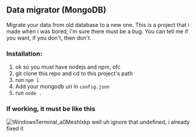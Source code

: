 ## Data migrator (MongoDB)

Migrate your data from old database to a new one. This is a project that i made when i was bored, i'm sure there must be a bug. You can tell me if you want, if you don't, then don't.

### Installation:
1. ok so you must have nodejs and npm, ofc
2. git clone this repo and cd to this project's path
3. run `npm i`
4. Add your mongodb uri in `config.json`
5. run `node .`

### If working, it must be like this
![WindowsTerminal_a0Meshlxkp](https://user-images.githubusercontent.com/60313514/144043327-0b9d03a3-d7a1-4be1-8349-7a430fcae1ac.png)
well uh ignore that undefined, i already fixed it
